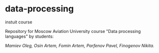 # data-processing
instuit course

Repository for Moscow Aviation University course "Data processing languages" by students:

*Mamiev Oleg, Osin Artem, Fomin Artem, Parfenov Pavel, Finogenov Nikita.*
